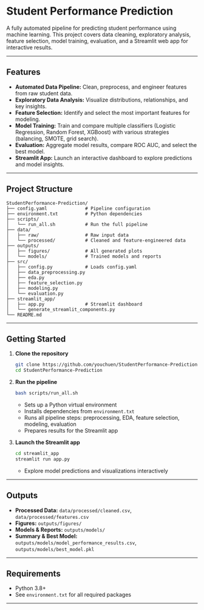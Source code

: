 # Student Performance Prediction

A fully automated pipeline for predicting student performance using machine learning. This project covers data cleaning, exploratory analysis, feature selection, model training, evaluation, and a Streamlit web app for interactive results.

---

## Features
- **Automated Data Pipeline:** Clean, preprocess, and engineer features from raw student data.
- **Exploratory Data Analysis:** Visualize distributions, relationships, and key insights.
- **Feature Selection:** Identify and select the most important features for modeling.
- **Model Training:** Train and compare multiple classifiers (Logistic Regression, Random Forest, XGBoost) with various strategies (balancing, SMOTE, grid search).
- **Evaluation:** Aggregate model results, compare ROC AUC, and select the best model.
- **Streamlit App:** Launch an interactive dashboard to explore predictions and model insights.

---

## Project Structure
```
StudentPerformance-Prediction/
├── config.yaml              # Pipeline configuration
├── environment.txt          # Python dependencies
├── scripts/
│   └── run_all.sh           # Run the full pipeline
├── data/
│   ├── raw/                 # Raw input data
│   └── processed/           # Cleaned and feature-engineered data
├── outputs/
│   ├── figures/             # All generated plots
│   └── models/              # Trained models and reports
├── src/
│   ├── config.py            # Loads config.yaml
│   ├── data_preprocessing.py
│   ├── eda.py
│   ├── feature_selection.py
│   ├── modeling.py
│   └── evaluation.py
├── streamlit_app/
│   ├── app.py               # Streamlit dashboard
│   └── generate_streamlit_components.py
└── README.md
```

---

## Getting Started

1. **Clone the repository**
   ```bash
   git clone https://github.com/youchuen/StudentPerformance-Prediction.git
   cd StudentPerformance-Prediction
   ```

2. **Run the pipeline**
   ```bash
   bash scripts/run_all.sh
   ```
   - Sets up a Python virtual environment
   - Installs dependencies from `environment.txt`
   - Runs all pipeline steps: preprocessing, EDA, feature selection, modeling, evaluation
   - Prepares results for the Streamlit app

3. **Launch the Streamlit app**
   ```bash
   cd streamlit_app
   streamlit run app.py
   ```
   - Explore model predictions and visualizations interactively

---

## Outputs
- **Processed Data:** `data/processed/cleaned.csv`, `data/processed/features.csv`
- **Figures:** `outputs/figures/`
- **Models & Reports:** `outputs/models/`
- **Summary & Best Model:** `outputs/models/model_performance_results.csv`, `outputs/models/best_model.pkl`

---

## Requirements
- Python 3.8+
- See `environment.txt` for all required packages

---

